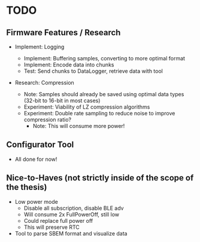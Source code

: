 # TODO

## Firmware Features / Research

- Implement: Logging
  - Implement: Buffering samples, converting to more optimal format
  - Implement: Encode data into chunks
  - Test: Send chunks to DataLogger, retrieve data with tool
  
- Research: Compression
  - Note: Samples should already be saved using optimal data types (32-bit to 16-bit in most cases)
  - Experiment: Viability of LZ compression algorithms
  - Experiment: Double rate sampling to reduce noise to improve compression ratio?
    - Note: This will consume more power!
  
## Configurator Tool

- All done for now!
  
## Nice-to-Haves (not strictly inside of the scope of the thesis)

- Low power mode
  - Disable all subscription, disable BLE adv
  - Will consume 2x FullPowerOff, still low
  - Could replace full power off
  - This will preserve RTC
- Tool to parse SBEM format and visualize data
